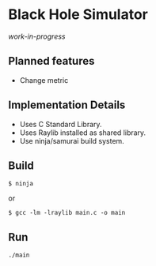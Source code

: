 # Black Hole Simulator

_work-in-progress_

## Planned features

- Change metric

## Implementation Details

- Uses C Standard Library.
- Uses Raylib installed as shared library.
- Use ninja/samurai build system.

## Build

```
$ ninja
```

or

```
$ gcc -lm -lraylib main.c -o main
```

## Run

```
./main
```
